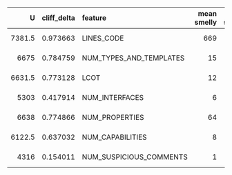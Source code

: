 |      U |   cliff_delta | feature                 |   mean smelly |   mean sound |     p-value |   p-value corrected |
|-------:|--------------:|:------------------------|--------------:|-------------:|------------:|--------------------:|
| 7381.5 |      0.973663 | LINES_CODE              |           669 |           79 | 3.33139e-20 |         3.33139e-19 |
| 6675   |      0.784759 | NUM_TYPES_AND_TEMPLATES |            15 |            3 | 2.72378e-14 |         2.72378e-13 |
| 6631.5 |      0.773128 | LCOT                    |            12 |            2 | 4.19139e-14 |         4.19139e-13 |
| 5303   |      0.417914 | NUM_INTERFACES          |             6 |            1 | 5.37108e-06 |         5.37108e-05 |
| 6638   |      0.774866 | NUM_PROPERTIES          |            64 |            9 | 1.41491e-13 |         1.41491e-12 |
| 6122.5 |      0.637032 | NUM_CAPABILITIES        |             8 |            2 | 1.79245e-10 |         1.79245e-09 |
| 4316   |      0.154011 | NUM_SUSPICIOUS_COMMENTS |             1 |            0 | 2.12756e-05 |         0.000212756 |